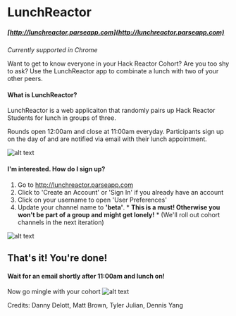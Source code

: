LunchReactor
============
##### [http://lunchreactor.parseapp.com](http://lunchreactor.parseapp.com)
*Currently supported in Chrome*

Want to get to know everyone in your Hack Reactor Cohort? Are you too shy to ask? Use the LunchReactor app to combinate a lunch with two of your other peers.

#### What is LunchReactor? 

LunchReactor is a web applicaiton that randomly pairs up Hack Reactor Students for lunch in groups of three.

Rounds open 12:00am and close at 11:00am everyday. Participants sign up on the day of and are notified via email with their lunch appointment.


![alt text](./bg/screenshot-landingpage.png "Landing Page")


#### I'm interested. How do I sign up?
1. Go to http://lunchreactor.parseapp.com
2. Click to 'Create an Account' or 'Sign In' if you already have an account
3. Click on your username to open 'User Preferences'
4. Update your channel name to **'beta'**. * **This is a must! Otherwise you won't be part of a group and might get lonely!** * (We'll roll out cohort channels in the next iteration)

![alt text](./bg/screenshot-userprefs.png "User Preferences")

## That's it! You're done! 
#### Wait for an email shortly after 11:00am and lunch on!

Now go mingle with your cohort
![alt text](http://media.giphy.com/media/xJ3xXy0MHqXhm/giphy.gif "Giphy")

Credits: 
Danny Delott, Matt Brown, Tyler Julian, Dennis Yang